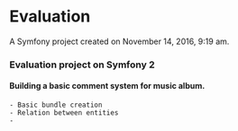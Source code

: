 Evaluation
==========

A Symfony project created on November 14, 2016, 9:19 am.

### Evaluation project on Symfony 2
#### Building a basic comment system for music album.
    - Basic bundle creation
    - Relation between entities
    -
